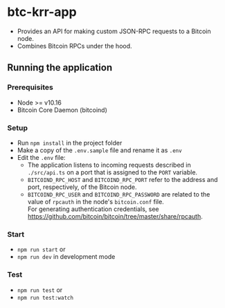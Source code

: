 # btc-krr-app

* Provides an API for making custom JSON-RPC requests to a Bitcoin node.
* Combines Bitcoin RPCs under the hood.

## Running the application
### Prerequisites
* Node >= v10.16
* Bitcoin Core Daemon (bitcoind)

### Setup
* Run `npm install` in the project folder
* Make a copy of the `.env.sample` file and rename it as `.env`
* Edit the `.env` file:
    * The application listens to incoming requests described in `./src/api.ts` on a port that is assigned to the `PORT` variable.
    * `BITCOIND_RPC_HOST` and `BITCOIND_RPC_PORT` refer to the address and port, respectively, of the Bitcoin node.
    * `BITCOIND_RPC_USER` and `BITCOIND_RPC_PASSWORD` are related to the value of `rpcauth` in the node's `bitcoin.conf` file.   
      For generating authentication credentials, see https://github.com/bitcoin/bitcoin/tree/master/share/rpcauth.
      
### Start
* `npm run start` or
* `npm run dev` in development mode

### Test
* `npm run test` or
* `npm run test:watch`
